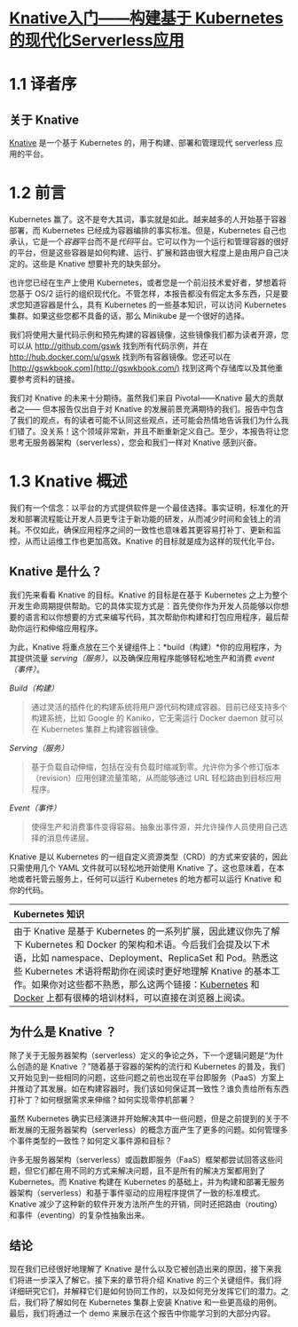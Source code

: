 # [Knative入门——构建基于 Kubernetes 的现代化Serverless应用](https://www.servicemesher.com/getting-started-with-knative/)

# 1.1 译者序

## 关于 Knative

[Knative](https://github.com/knative) 是一个基于 Kubernetes 的，用于构建、部署和管理现代 serverless 应用的平台。

# 1.2 前言

Kubernetes 赢了。这不是夸大其词，事实就是如此。越来越多的人开始基于容器部署，而 Kubernetes 已经成为容器编排的事实标准。但是，Kubernetes 自己也承认，它是一个*容器*平台而不是*代码*平台。它可以作为一个运行和管理容器的很好的平台，但是这些容器是如何构建、运行、扩展和路由很大程度上是由用户自己决定的。这些是 Knative 想要补充的缺失部分。

也许您已经在生产上使用 Kubernetes，或者您是一个前沿技术爱好者，梦想着将您基于 OS/2 运行的组织现代化。不管怎样，本报告都没有假定太多东西，只是要求您知道容器是什么，具有 Kubernetes 的一些基本知识，可以访问 Kubernetes 集群。如果这些您都不具备的话，那么 Minikube 是一个很好的选择。

我们将使用大量代码示例和预先构建的容器镜像，这些镜像我们都为读者开源，您可以从 http://github.com/gswk 找到所有代码示例，并在 http://hub.docker.com/u/gswk 找到所有容器镜像。您还可以在 [http://gswkbook.com](http://gswkbook.com/) 找到这两个存储库以及其他重要参考资料的链接。

我们对 Knative 的未来十分期待。虽然我们来自 Pivotal——Knative 最大的贡献者之—— 但本报告仅出自于对 Knative 的发展前景充满期待的我们。报告中包含了我们的观点，有的读者可能不认同这些观点，还可能会热情地告诉我们为什么我们错了。没关系！这个领域非常新，并且不断重新定义自己。至少，本报告将让您思考无服务器架构（serverless），您会和我们一样对 Knative 感到兴奋。

# 1.3 Knative 概述

我们有一个信念：以平台的方式提供软件是一个最佳选择。事实证明，标准化的开发和部署流程能让开发人员更专注于新功能的研发，从而减少时间和金钱上的消耗。不仅如此，确保应用程序之间的一致性也意味着其更容易打补丁、更新和监控，从而让运维工作也更加高效。Knative 的目标就是成为这样的现代化平台。

## Knative 是什么？

我们先来看看 Knative 的目标。Knative 的目标是在基于 Kubernetes 之上为整个开发生命周期提供帮助。它的具体实现方式是：首先使你作为开发人员能够以你想要的语言和以你想要的方式来编写代码，其次帮助你构建和打包应用程序，最后帮助你运行和伸缩应用程序。

为此，Knative 将重点放在三个关键组件上：*build（构建）*你的应用程序，为其提供流量 *serving（服务）*，以及确保应用程序能够轻松地生产和消费 *event（事件）*。

*Build（构建）*

> 通过灵活的插件化的构建系统将用户源代码构建成容器。目前已经支持多个构建系统，比如 Google 的 Kaniko，它无需运行 Docker daemon 就可以在 Kubernetes 集群上构建容器镜像。

*Serving（服务）*

> 基于负载自动伸缩，包括在没有负载时缩减到零。允许你为多个修订版本（revision）应用创建流量策略，从而能够通过 URL 轻松路由到目标应用程序。

*Event（事件）*

> 使得生产和消费事件变得容易。抽象出事件源，并允许操作人员使用自己选择的消息传递层。

Knative 是以 Kubernetes 的一组自定义资源类型（CRD）的方式来安装的，因此只需使用几个 YAML 文件就可以轻松地开始使用 Knative 了。这也意味着，在本地或者托管云服务上，任何可以运行 Kubernetes 的地方都可以运行 Knative 和你的代码。

| Kubernetes 知识                                              |
| :----------------------------------------------------------- |
| 由于 Knative 是基于 Kubernetes 的一系列扩展，因此建议你先了解下 Kubernetes 和 Docker 的架构和术语。今后我们会提及以下术语，比如 namespace、Deployment、ReplicaSet 和 Pod。熟悉这些 Kubernetes 术语将帮助你在阅读时更好地理解 Knative 的基本工作。如果你对这些都不熟悉，那么这两个链接：[Kubernetes](https://kubernetes.io/docs/tutorials/kubernetes-basics/) 和 [Docker](https://kubernetes.io/docs/reference/generated/kubernetes-api/v1.12/#objectreference-v1-core) 上都有很棒的培训材料，可以直接在浏览器上阅读。 |

## 为什么是 Knative ？

除了关于无服务器架构（serverless）定义的争论之外，下一个逻辑问题是“为什么创造的是 Knative ？”随着基于容器的架构的流行和 Kubernetes 的普及，我们又开始见到一些相同的问题，这些问题之前也出现在平台即服务（PaaS）方案上并推动了其发展。如在构建容器时，我们该如何保证其一致性？谁负责给所有东西打补丁？如何根据需求来伸缩？如何实现零停机部署？

虽然 Kubernetes 确实已经演进并开始解决其中一些问题，但是之前提到的关于不断发展的无服务器架构（serverless）的概念方面产生了更多的问题。如何管理多个事件类型的一致性？如何定义事件源和目标？

许多无服务器架构（serverless）或函数即服务（FaaS）框架都尝试回答这些问题，但它们都在用不同的方式来解决问题，且不是所有的解决方案都用到了 Kubernetes。而 Knative 构建在 Kubernetes 的基础上，并为构建和部署无服务器架构（serverless）和基于事件驱动的应用程序提供了一致的标准模式。Knative 减少了这种新的软件开发方法所产生的开销，同时还把路由（routing）和事件（eventing）的复杂性抽象出来。

## 结论

现在我们已经很好地理解了 Knative 是什么以及它被创造出来的原因，接下来我们将进一步深入了解它。接下来的章节将介绍 Knative 的三个关键组件。我们将详细研究它们，并解释它们是如何协同工作的，以及如何充分发挥它们的潜力。之后，我们将了解如何在 Kubernetes 集群上安装 Knative 和一些更高级的用例。最后，我们将通过一个 demo 来展示在这个报告中你能学习到的大部分内容。












































































